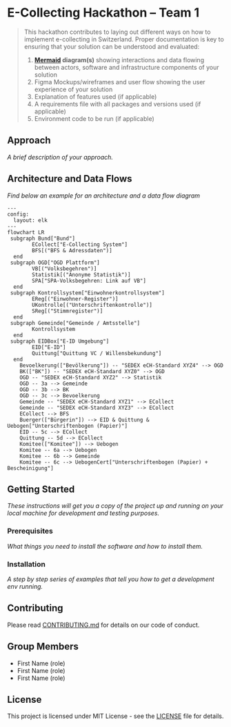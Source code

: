 # E-Collecting Hackathon – Team 1

> This hackathon contributes to laying out different ways on how to implement e-collecting in Switzerland. Proper documentation is key to ensuring that your solution can be understood and evaluated:
>
> 1) **[Mermaid](https://mermaid.js.org/) diagram(s)** showing interactions and data flowing between actors, software and infrastructure components of your solution
> 2) Figma Mockups/wireframes and user flow showing the user experience of your solution
> 3) Explanation of features used (if applicable)
> 4) A requirements file with all packages and versions used (if applicable)
> 5) Environment code to be run (if applicable)


## Approach

*A brief description of your approach.*

## Architecture and Data Flows

*Find below an example for an architecture and a data flow diagram*

```mermaid
---
config:
  layout: elk
---
flowchart LR
 subgraph Bund["Bund"]
        ECollect["E-Collecting System"]
        BFS[("BFS & Adressdaten")]
  end
 subgraph OGD["OGD Plattform"]
        VB[("Volksbegehren")]
        Statistik[("Anonyme Statistik")]
        SPA["SPA-Volksbegehren: Link auf VB"]
  end
 subgraph Kontrollsystem["Einwohnerkontrollsystem"]
        EReg[("Einwohner-Register")]
        UKontrolle[("Unterschriftenkontrolle")]
        SReg[("Stimmregister")]
  end
 subgraph Gemeinde["Gemeinde / Amtsstelle"]
        Kontrollsystem
  end
 subgraph EIDBox["E-ID Umgebung"]
        EID["E-ID"]
        Quittung["Quittung VC / Willensbekundung"]
  end
    Bevoelkerung(["Bevölkerung"]) -- "SEDEX eCH-Standard XYZ4" --> OGD
    BK(["BK"]) -- "SEDEX eCH-Standard XYZ0" --> OGD
    OGD -- "SEDEX eCH-Standard XYZ2" --> Statistik
    OGD -- 3a --> Gemeinde
    OGD -- 3b --> BK
    OGD -- 3c --> Bevoelkerung
    Gemeinde -- "SEDEX eCH-Standard XYZ1" --> ECollect
    Gemeinde -- "SEDEX eCH-Standard XYZ3" --> ECollect
    ECollect --> BFS
    Buerger(["Bürgerin"]) --> EID & Quittung & Uebogen["Unterschriftenbogen (Papier)"]
    EID -- 5c --> ECollect
    Quittung -- 5d --> ECollect
    Komitee(["Komitee"]) --> Uebogen
    Komitee -- 6a --> Uebogen
    Komitee -- 6b --> Gemeinde
    Komitee -- 6c --> UebogenCert["Unterschriftenbogen (Papier) + Bescheinigung"]

```

## Getting Started

*These instructions will get you a copy of the project up and running on your local machine for development and testing purposes.*

### Prerequisites

*What things you need to install the software and how to install them.*

### Installation

*A step by step series of examples that tell you how to get a development env running.*

## Contributing

Please read [CONTRIBUTING.md](/CONTRIBUTING.md) for details on our code of conduct.

## Group Members

- First Name (role)
- First Name (role)
- First Name (role)

## License

This project is licensed under MIT License - see the [LICENSE](LICENSE) file for details.
